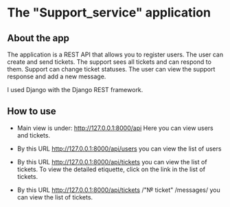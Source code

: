 # The "Support_service" application


## About the app
The application is a REST API that allows you to register users. The user can create and send tickets.
The support sees all tickets and can respond to them. Support can change ticket statuses.
The user can view the support response and add a new message.

I used Django with the Django REST framework.



## How to use

* Main view is under: http://127.0.0.1:8000/api
Here you can view users and tickets.

* By this URL http://127.0.0.1:8000/api/users you can view the list of users

* By this URL http://127.0.0.1:8000/api/tickets you can view the list of tickets.
To view the detailed etiquette, click on the link in the list of tickets.

* By this URL http://127.0.0.1:8000/api/tickets /"№ ticket" /messages/ you can view the list of tickets.